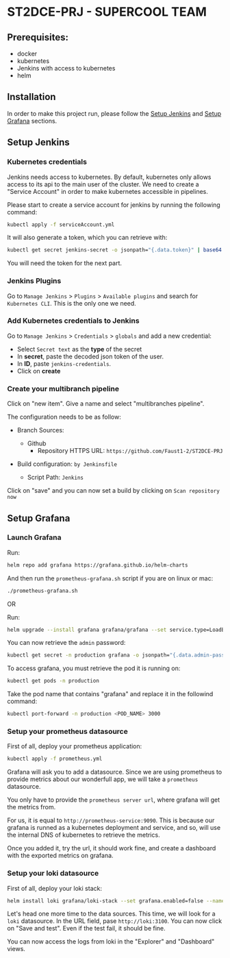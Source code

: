 # ST2DCE-PRJ - SUPERCOOL TEAM

## Prerequisites:

- docker
- kubernetes
- Jenkins with access to kubernetes
- helm

## Installation

In order to make this project run, please follow the [Setup Jenkins](#setup-jenkins) and [Setup Grafana](#setup-grafana) sections.

## Setup Jenkins

### Kubernetes credentials

Jenkins needs access to kubernetes. By default, kubernetes only allows access to its api to the main user of the cluster. We need to create a "Service Account" in order to make kubernetes accessible in pipelines.

Please start to create a service account for jenkins by running the following command:

```bash
kubectl apply -f serviceAccount.yml
```

It will also generate a token, which you can retrieve with: 


```bash
kubectl get secret jenkins-secret -o jsonpath="{.data.token}" | base64 --decode
```

You will need the token for the next part.

### Jenkins Plugins

Go to `Manage Jenkins` > `Plugins` > `Available plugins` and search for `Kubernetes CLI`. This is the only one we need.

### Add Kubernetes credentials to Jenkins

Go to `Manage Jenkins` > `Credentials` > `globals` and add a new credential:
- Select `Secret text` as the **type** of the secret
- In **secret**, paste the decoded json token of the user.
- In **ID**, paste `jenkins-credentials`.
- Click on **create**

### Create your multibranch pipeline

Click on "new item". Give a name and select "multibranches pipeline".

The configuration needs to be as follow:

- Branch Sources:
  - Github
    - Repository HTTPS URL: `https://github.com/Faust1-2/ST2DCE-PRJ`

- Build configuration: `by Jenkinsfile`
  - Script Path: `Jenkins`

Click on "save" and you can now set a build by clicking on `Scan repository now`

## Setup Grafana

### Launch Grafana

Run:
```bash
helm repo add grafana https://grafana.github.io/helm-charts
```

And then run the `prometheus-grafana.sh` script if you are on linux or mac:
```bash
./prometheus-grafana.sh
```

OR

Run:
```bash
helm upgrade --install grafana grafana/grafana --set service.type=LoadBalancer,service.port=3000 -n production
```

You can now retrieve the `admin` password:
```bash
kubectl get secret -n production grafana -o jsonpath="{.data.admin-password}" | base64 --decode ; echo
```

To access grafana, you must retrieve the pod it is running on:
```bash
kubectl get pods -n production
```

Take the pod name that contains "grafana" and replace it in the followind command: 
```bash
kubectl port-forward -n production <POD_NAME> 3000
```

### Setup your prometheus datasource

First of all, deploy your prometheus application:

```bash
kubectl apply -f prometheus.yml
```

Grafana will ask you to add a datasource. Since we are using prometheus to provide metrics about our wonderfull app, we will take a `prometheus` datasource.

You only have to provide the `prometheus server url`, where grafana will get the metrics from.

For us, it is equal to `http://prometheus-service:9090`. This is because our grafana is runned as a kubernetes deployment and service, and so, will use the internal DNS of kubernetes to retrieve the metrics.

Once you added it, try the url, it should work fine, and create a dashboard with the exported metrics on grafana.

### Setup your loki datasource

First of all, deploy your loki stack: 
```bash
helm install loki grafana/loki-stack --set grafana.enabled=false --namespace=production
```

Let's head one more time to the data sources. This time, we will look for a `loki` datasource.
In the URL field, pase `http://loki:3100`. You can now click on "Save and test". Even if the test fail, it should be fine.

You can now access the logs from loki in the "Explorer" and "Dashboard" views. 